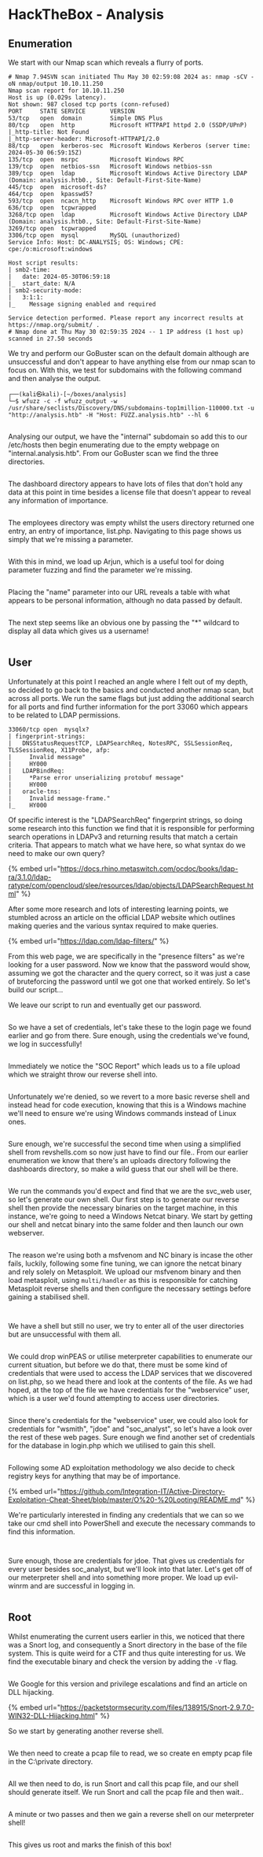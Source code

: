 # HackTheBox - Analysis

## Enumeration

We start with our Nmap scan which reveals a flurry of ports.

```
# Nmap 7.94SVN scan initiated Thu May 30 02:59:08 2024 as: nmap -sCV -oN nmap/output 10.10.11.250
Nmap scan report for 10.10.11.250
Host is up (0.029s latency).
Not shown: 987 closed tcp ports (conn-refused)
PORT     STATE SERVICE       VERSION
53/tcp   open  domain        Simple DNS Plus
80/tcp   open  http          Microsoft HTTPAPI httpd 2.0 (SSDP/UPnP)
|_http-title: Not Found
|_http-server-header: Microsoft-HTTPAPI/2.0
88/tcp   open  kerberos-sec  Microsoft Windows Kerberos (server time: 2024-05-30 06:59:15Z)
135/tcp  open  msrpc         Microsoft Windows RPC
139/tcp  open  netbios-ssn   Microsoft Windows netbios-ssn
389/tcp  open  ldap          Microsoft Windows Active Directory LDAP (Domain: analysis.htb0., Site: Default-First-Site-Name)
445/tcp  open  microsoft-ds?
464/tcp  open  kpasswd5?
593/tcp  open  ncacn_http    Microsoft Windows RPC over HTTP 1.0
636/tcp  open  tcpwrapped
3268/tcp open  ldap          Microsoft Windows Active Directory LDAP (Domain: analysis.htb0., Site: Default-First-Site-Name)
3269/tcp open  tcpwrapped
3306/tcp open  mysql         MySQL (unauthorized)
Service Info: Host: DC-ANALYSIS; OS: Windows; CPE: cpe:/o:microsoft:windows

Host script results:
| smb2-time: 
|   date: 2024-05-30T06:59:18
|_  start_date: N/A
| smb2-security-mode: 
|   3:1:1: 
|_    Message signing enabled and required

Service detection performed. Please report any incorrect results at https://nmap.org/submit/ .
# Nmap done at Thu May 30 02:59:35 2024 -- 1 IP address (1 host up) scanned in 27.50 seconds
```

We try and perform our GoBuster scan on the default domain although are unsuccessful and don't appear to have anything else from our nmap scan to focus on. With this, we test for subdomains with the following command and then analyse the output.

```
┌──(kali㉿kali)-[~/boxes/analysis]
└─$ wfuzz -c -f wfuzz_output -w /usr/share/seclists/Discovery/DNS/subdomains-top1million-110000.txt -u "http://analysis.htb" -H "Host: FUZZ.analysis.htb" --hl 6
```

<figure><img src=".gitbook/assets/7jmdRBqV0h.png" alt=""><figcaption></figcaption></figure>

Analysing our output, we have the "internal" subdomain so add this to our /etc/hosts then begin enumerating due to the empty webpage on "internal.analysis.htb". From our GoBuster scan we find the three directories.

<figure><img src=".gitbook/assets/GvKkF3KFkc.png" alt=""><figcaption></figcaption></figure>

The dashboard directory appears to have lots of files that don't hold any data at this point in time besides a license file that doesn't appear to reveal any information of importance.

<figure><img src=".gitbook/assets/5JenOwXlAS.png" alt=""><figcaption></figcaption></figure>

The employees directory was empty whilst the users directory returned one entry, an entry of importance, list.php. Navigating to this page shows us simply that we're missing a parameter.

<figure><img src=".gitbook/assets/image (18).png" alt=""><figcaption></figcaption></figure>

With this in mind, we load up Arjun, which is a useful tool for doing parameter fuzzing and find the parameter we're missing.

<figure><img src=".gitbook/assets/image (19).png" alt=""><figcaption></figcaption></figure>

Placing the "name" parameter into our URL reveals a table with what appears to be personal information, although no data passed by default.

<figure><img src=".gitbook/assets/image (20).png" alt=""><figcaption></figcaption></figure>

The next step seems like an obvious one by passing the "\*" wildcard to display all data which gives us a username!&#x20;

<figure><img src=".gitbook/assets/image (21).png" alt=""><figcaption></figcaption></figure>

## User&#x20;

Unfortunately at this point I reached an angle where I felt out of my depth, so decided to go back to the basics and conducted another nmap scan, but across all ports. We run the same flags but just adding the additional search for all ports and find further information for the port 33060 which appears to be related to LDAP permissions.

```
33060/tcp open  mysqlx?
| fingerprint-strings: 
|   DNSStatusRequestTCP, LDAPSearchReq, NotesRPC, SSLSessionReq, TLSSessionReq, X11Probe, afp: 
|     Invalid message"
|     HY000
|   LDAPBindReq: 
|     *Parse error unserializing protobuf message"
|     HY000
|   oracle-tns: 
|     Invalid message-frame."
|_    HY000
```

Of specific interest is the "LDAPSearchReq" fingerprint strings, so doing some research into this function we find that it is responsible for performing search operations in LDAPv3 and returning results that match a certain criteria. That appears to match what we have here, so what syntax do we need to make our own query?

{% embed url="https://docs.rhino.metaswitch.com/ocdoc/books/ldap-ra/3.1.0/ldap-ratype/com/opencloud/slee/resources/ldap/objects/LDAPSearchRequest.html" %}

After some more research and lots of interesting learning points, we stumbled across an article on the official LDAP website which outlines making queries and the various syntax required to make queries.

{% embed url="https://ldap.com/ldap-filters/" %}

From this web page, we are specifically in the "presence filters" as we're looking for a user password. Now we know that the password would show, assuming we got the character and the query correct, so it was just a case of bruteforcing the password until we got one that worked entirely. So let's build our script...



We leave our script to run and eventually get our password.

<figure><img src=".gitbook/assets/image (14).png" alt=""><figcaption></figcaption></figure>

So we have a set of credentials, let's take these to the login page we found earlier and go from there. Sure enough, using the credentials we've found, we log in successfully!

<figure><img src=".gitbook/assets/image (1) (1) (1) (1) (1).png" alt=""><figcaption></figcaption></figure>

Immediately we notice the "SOC Report" which leads us to a file upload which we straight throw our reverse shell into.

<figure><img src=".gitbook/assets/image (2) (1) (1) (1) (1).png" alt=""><figcaption></figcaption></figure>

Unfortunately we're denied, so we revert to a more basic reverse shell and instead head for code execution, knowing that this is a Windows machine we'll need to ensure we're using Windows commands instead of Linux ones.

<figure><img src=".gitbook/assets/image (3) (1) (1) (1).png" alt=""><figcaption></figcaption></figure>

Sure enough, we're successful the second time when using a simplified shell from revshells.com so now just have to find our file.. From our earlier enumeration we know that there's an uploads directory following the dashboards directory, so make a wild guess that our shell will be there.&#x20;

<figure><img src=".gitbook/assets/image (4) (1) (1) (1).png" alt=""><figcaption></figcaption></figure>

We run the commands you'd expect and find that we are the svc\_web user, so let's generate our own shell. Our first step is to generate our reverse shell then provide the necessary binaries on the target machine, in this instance, we're going to need a Windows Netcat binary. We start by getting our shell and netcat binary into the same folder and then launch our own webserver.

<figure><img src=".gitbook/assets/image (5) (1) (1) (1).png" alt=""><figcaption></figcaption></figure>

The reason we're using both a msfvenom and NC binary is incase the other fails, luckily, following some fine tuning, we can ignore the netcat binary and rely solely on Metasploit. We upload our msfvenom binary and then load metasploit, using `multi/handler` as this is responsible for catching Metasploit reverse shells and then configure the necessary settings before gaining a stabilised shell.

<figure><img src=".gitbook/assets/image (6) (1) (1) (1).png" alt=""><figcaption></figcaption></figure>

<figure><img src=".gitbook/assets/image (7) (1) (1) (1).png" alt=""><figcaption></figcaption></figure>

We have a shell but still no user, we try to enter all of the user directories but are unsuccessful with them all.&#x20;

<figure><img src=".gitbook/assets/image (9) (1) (1) (1).png" alt=""><figcaption></figcaption></figure>

We could drop winPEAS or utilise meterpreter capabilities to enumerate our current situation, but before we do that, there must be some kind of credentials that were used to access the LDAP services that we discovered on list.php, so we head there and look at the contents of the file. As we had hoped, at the top of the file we have credentials for the "webservice" user, which is a user we'd found attempting to access user directories.

<figure><img src=".gitbook/assets/image (8) (1) (1) (1).png" alt=""><figcaption></figcaption></figure>

Since there's credentials for the "webservice" user, we could also look for credentials for "wsmith", "jdoe" and "soc\_analyst", so let's have a look over the rest of these web pages. Sure enough we find another set of credentials for the database in login.php which we utilised to gain this shell.

<figure><img src=".gitbook/assets/image (10) (1) (1) (1).png" alt=""><figcaption></figcaption></figure>

Following some AD exploitation methodology we also decide to check registry keys for anything that may be of importance.

{% embed url="https://github.com/Integration-IT/Active-Directory-Exploitation-Cheat-Sheet/blob/master/O%20-%20Looting/README.md" %}

We're particularly interested in finding any credentials that we can so we take our cmd shell into PowerShell and execute the necessary commands to find this information.

<figure><img src=".gitbook/assets/image (11) (1) (1).png" alt=""><figcaption></figcaption></figure>

<figure><img src=".gitbook/assets/image (12) (1).png" alt=""><figcaption></figcaption></figure>

Sure enough, those are credentials for jdoe. That gives us credentials for every user besides soc\_analyst, but we'll look into that later. Let's get off of our meterpreter shell and into something more proper. We load up evil-winrm and are successful in logging in.

<figure><img src=".gitbook/assets/image (13) (1).png" alt=""><figcaption></figcaption></figure>

## Root

Whilst enumerating the current users earlier in this, we noticed that there was a Snort log, and consequently a Snort directory in the base of the file system. This is quite weird for a CTF and thus quite interesting for us. We find the executable binary and check the version by adding the `-V` flag.

<figure><img src=".gitbook/assets/image (14) (1).png" alt=""><figcaption></figcaption></figure>

We Google for this version and privilege escalations and find an article on DLL hijacking.

{% embed url="https://packetstormsecurity.com/files/138915/Snort-2.9.7.0-WIN32-DLL-Hijacking.html" %}

So we start by generating another reverse shell.

<figure><img src=".gitbook/assets/AWMzoxVMRW.png" alt=""><figcaption></figcaption></figure>

We then need to create a pcap file to read, we so create en empty pcap file in the C:\private directory.

<figure><img src=".gitbook/assets/image (15).png" alt=""><figcaption></figcaption></figure>

All we then need to do, is run Snort and call this pcap file, and our shell should generate itself. We run Snort and call the pcap file and then wait..

<figure><img src=".gitbook/assets/image (16).png" alt=""><figcaption></figcaption></figure>

A minute or two passes and then we gain a reverse shell on our meterpreter shell!

<figure><img src=".gitbook/assets/NoHN7gwzZ2 (1).png" alt=""><figcaption></figcaption></figure>

This gives us root and marks the finish of this box!&#x20;
